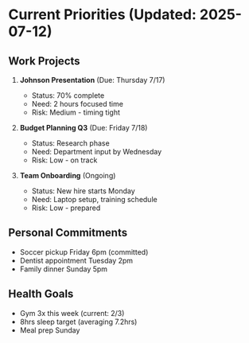 # Current Priorities (Updated: 2025-07-12)

## Work Projects
1. **Johnson Presentation** (Due: Thursday 7/17)
   - Status: 70% complete
   - Need: 2 hours focused time
   - Risk: Medium - timing tight

2. **Budget Planning Q3** (Due: Friday 7/18)
   - Status: Research phase
   - Need: Department input by Wednesday
   - Risk: Low - on track

3. **Team Onboarding** (Ongoing)
   - Status: New hire starts Monday
   - Need: Laptop setup, training schedule
   - Risk: Low - prepared

## Personal Commitments
- Soccer pickup Friday 6pm (committed)
- Dentist appointment Tuesday 2pm
- Family dinner Sunday 5pm

## Health Goals
- Gym 3x this week (current: 2/3)
- 8hrs sleep target (averaging 7.2hrs)
- Meal prep Sunday